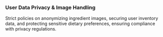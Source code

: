 ### User Data Privacy & Image Handling
Strict policies on anonymizing ingredient images, securing user inventory data, and protecting sensitive dietary preferences, ensuring compliance with privacy regulations.
